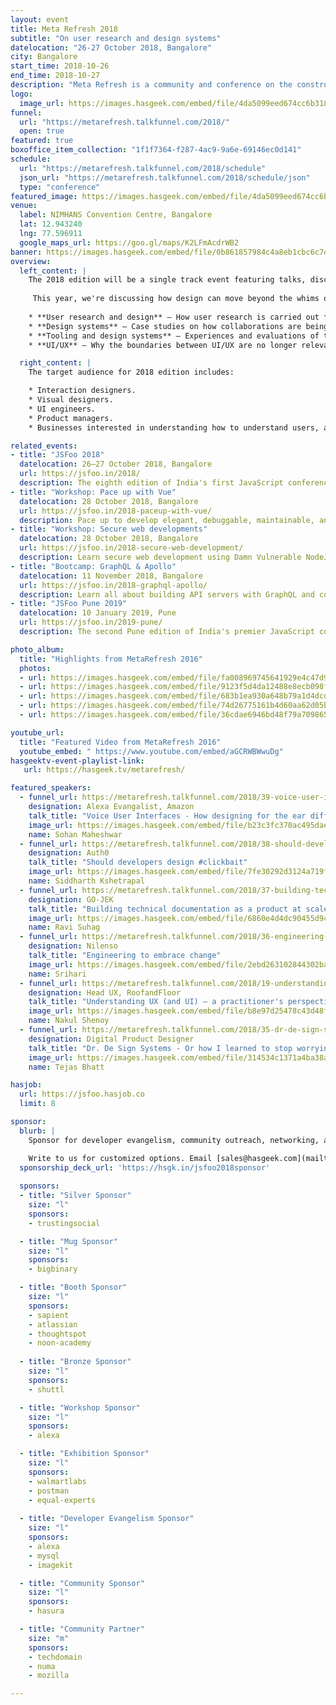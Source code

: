 ```yaml
---
layout: event
title: Meta Refresh 2018
subtitle: "On user research and design systems"
datelocation: "26-27 October 2018, Bangalore"
city: Bangalore
start_time: 2018-10-26
end_time: 2018-10-27
description: "Meta Refresh is a community and conference on the construction of user experience on the web."
logo:
  image_url: https://images.hasgeek.com/embed/file/4da5099eed674cc6b318ac2ccf3b969d
funnel:
  url: "https://metarefresh.talkfunnel.com/2018/"
  open: true
featured: true
boxoffice_item_collection: "1f1f7364-f287-4ac9-9a6e-69146ec0d141"
schedule:
  url: "https://metarefresh.talkfunnel.com/2018/schedule"
  json_url: "https://metarefresh.talkfunnel.com/2018/schedule/json"
  type: "conference"
featured_image: https://images.hasgeek.com/embed/file/4da5099eed674cc6b318ac2ccf3b969d
venue:
  label: NIMHANS Convention Centre, Bangalore
  lat: 12.943240
  lng: 77.596911
  google_maps_url: https://goo.gl/maps/K2LFmAcdrWB2
banner: https://images.hasgeek.com/embed/file/0b861857984c4a8eb1cbc6c7dd252301
overview:
  left_content: |
    The 2018 edition will be a single track event featuring talks, discussions, and workshops. 
   
     This year, we're discussing how design can move beyond the whims of individuals and how design teams can scale in large companies. Meta Refresh 2018 will focus on the following domains
    
    * **User research and design** – How user research is carried out for products and translated into design (whether engineering or desinging user interactions).
    * **Design systems** – Case studies on how collaborations are being enabled between engineers and designers.
    * **Tooling and design systems** – Experiences and evaluations of tools for creating and maintaining design systems.
    * **UI/UX** – Why the boundaries between UI/UX are no longer relevant.

  right_content: |
    The target audience for 2018 edition includes:

    * Interaction designers.
    * Visual designers.
    * UI engineers.
    * Product managers.
    * Businesses interested in understanding how to understand users, and thereby design better user experience and design.

related_events:
- title: "JSFoo 2018"
  datelocation: 26–27 October 2018, Bangalore
  url: https://jsfoo.in/2018/
  description: The eighth edition of India's first JavaScript conference.
- title: "Workshop: Pace up with Vue"
  datelocation: 28 October 2018, Bangalore
  url: https://jsfoo.in/2018-paceup-with-vue/
  description: Pace up to develop elegant, debuggable, maintainable, and organized applications
- title: "Workshop: Secure web developments"
  datelocation: 28 October 2018, Bangalore
  url: https://jsfoo.in/2018-secure-web-development/
  description: Learn secure web development using Damn Vulnerable NodeJS application
- title: "Bootcamp: GraphQL & Apollo"
  datelocation: 11 November 2018, Bangalore
  url: https://jsfoo.in/2018-graphql-apollo/
  description: Learn all about building API servers with GraphQL and conenct complex apps to GraphQL servers using Apollo.
- title: "JSFoo Pune 2019"
  datelocation: 10 January 2019, Pune
  url: https://jsfoo.in/2019-pune/
  description: The second Pune edition of India's premier JavaScript conference.

photo_album:
  title: "Highlights from MetaRefresh 2016"
  photos:
  - url: https://images.hasgeek.com/embed/file/fa008969745641929e4c47d912d33cd1?size=640x480
  - url: https://images.hasgeek.com/embed/file/9123f5d4da12488e8ecb098fbe9740fe?size=640x480
  - url: https://images.hasgeek.com/embed/file/683b1ea930a648b79a1d4dcd8effcbb2?size=640x480
  - url: https://images.hasgeek.com/embed/file/74d26775161b4d60aa62d05b75c5ff1e?size=640x480
  - url: https://images.hasgeek.com/embed/file/36cdae6946bd48f79a709865962f7ece?size=640x480

youtube_url:
  title: "Featured Video from MetaRefresh 2016"
  youtube_embed: " https://www.youtube.com/embed/aGCRWBWwuDg"
hasgeektv-event-playlist-link:
   url: https://hasgeek.tv/metarefresh/

featured_speakers:
  - funnel_url: https://metarefresh.talkfunnel.com/2018/39-voice-user-interfaces-how-designing-for-the-ear-di
    designation: Alexa Evangalist, Amazon
    talk_title: "Voice User Interfaces - How designing for the ear differs from designing for screens"
    image_url: https://images.hasgeek.com/embed/file/b23c3fc370ac495daecd69322dc704b2
    name: Sohan Maheshwar
  - funnel_url: https://metarefresh.talkfunnel.com/2018/38-should-developers-design-clickbait
    designation: Auth0
    talk_title: "Should developers design #clickbait"
    image_url: https://images.hasgeek.com/embed/file/7fe30292d3124a719f7cf163c1fff962
    name: Siddharth Kshetrapal
  - funnel_url: https://metarefresh.talkfunnel.com/2018/37-building-technical-documentation-as-a-product-at-s
    designation: GO-JEK
    talk_title: "Building technical documentation as a product at scale"
    image_url: https://images.hasgeek.com/embed/file/6860e4d4dc90455d9c9a82528ae4058e
    name: Ravi Suhag
  - funnel_url: https://metarefresh.talkfunnel.com/2018/36-engineering-to-embrace-change-or-how-clumsy-engine
    designation: Nilenso
    talk_title: "Engineering to embrace change"
    image_url: https://images.hasgeek.com/embed/file/2ebd263102844302ba53d9441aae1bfc
    name: Srihari
  - funnel_url: https://metarefresh.talkfunnel.com/2018/19-understanding-ux-and-ui-a-practitioners-perspectiv
    designation: Head UX, RoofandFloor
    talk_title: "Understanding UX (and UI) – a practitioner's perspective"
    image_url: https://images.hasgeek.com/embed/file/b8e97d25478c43d48fb942942d94150e
    name: Nakul Shenoy
  - funnel_url: https://metarefresh.talkfunnel.com/2018/35-dr-de-sign-systems-or-how-i-learned-to-stop-worryi
    designation: Digital Product Designer
    talk_title: "Dr. De Sign Systems - Or how I learned to stop worrying and remove the chaos"
    image_url: https://images.hasgeek.com/embed/file/314534c1371a4ba38a139d5d3bb8e3f7
    name: Tejas Bhatt

hasjob:
  url: https://jsfoo.hasjob.co
  limit: 8

sponsor:
  blurb: |
    Sponsor for developer evangelism, community outreach, networking, and hiring.

    Write to us for customized options. Email [sales@hasgeek.com](mailto:sales@hasgeek.com).
  sponsorship_deck_url: 'https://hsgk.in/jsfoo2018sponsor'
  
  sponsors:
  - title: "Silver Sponsor"
    size: "l"
    sponsors:
    - trustingsocial

  - title: "Mug Sponsor"
    size: "l"
    sponsors:
    - bigbinary

  - title: "Booth Sponsor"
    size: "l"
    sponsors:
    - sapient
    - atlassian
    - thoughtspot
    - noon-academy
 
  - title: "Bronze Sponsor"
    size: "l"
    sponsors:
    - shuttl

  - title: "Workshop Sponsor"
    size: "l"
    sponsors:
    - alexa

  - title: "Exhibition Sponsor"
    size: "l"
    sponsors:
    - walmartlabs
    - postman    
    - equal-experts    
    
  - title: "Developer Evangelism Sponsor"
    size: "l"
    sponsors:
    - alexa
    - mysql
    - imagekit

  - title: "Community Sponsor"
    size: "l"
    sponsors:
    - hasura

  - title: "Community Partner"
    size: "m"
    sponsors:
    - techdomain
    - numa
    - mozilla

---
```


